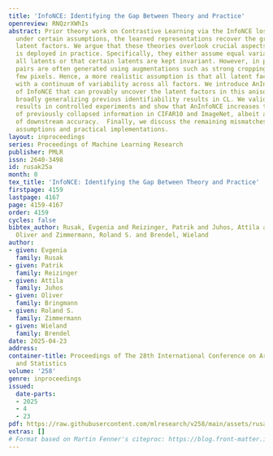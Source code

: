 ```yaml
---
title: 'InfoNCE: Identifying the Gap Between Theory and Practice'
openreview: RNQzrXWhIs
abstract: Prior theory work on Contrastive Learning via the InfoNCE loss showed that,
  under certain assumptions, the learned representations recover the ground-truth
  latent factors. We argue that these theories overlook crucial aspects of how CL
  is deployed in practice. Specifically, they either assume equal variance across
  all latents or that certain latents are kept invariant. However, in practice, positive
  pairs are often generated using augmentations such as strong cropping to just a
  few pixels. Hence, a more realistic assumption is that all latent factors change
  with a continuum of variability across all factors. We introduce AnInfoNCE, a generalization
  of InfoNCE that can provably uncover the latent factors in this anisotropic setting,
  broadly generalizing previous identifiability results in CL. We validate our identifiability
  results in controlled experiments and show that AnInfoNCE increases the recovery
  of previously collapsed information in CIFAR10 and ImageNet, albeit at the cost
  of downstream accuracy.  Finally, we discuss the remaining mismatches between theoretical
  assumptions and practical implementations.
layout: inproceedings
series: Proceedings of Machine Learning Research
publisher: PMLR
issn: 2640-3498
id: rusak25a
month: 0
tex_title: 'InfoNCE: Identifying the Gap Between Theory and Practice'
firstpage: 4159
lastpage: 4167
page: 4159-4167
order: 4159
cycles: false
bibtex_author: Rusak, Evgenia and Reizinger, Patrik and Juhos, Attila and Bringmann,
  Oliver and Zimmermann, Roland S. and Brendel, Wieland
author:
- given: Evgenia
  family: Rusak
- given: Patrik
  family: Reizinger
- given: Attila
  family: Juhos
- given: Oliver
  family: Bringmann
- given: Roland S.
  family: Zimmermann
- given: Wieland
  family: Brendel
date: 2025-04-23
address:
container-title: Proceedings of The 28th International Conference on Artificial Intelligence
  and Statistics
volume: '258'
genre: inproceedings
issued:
  date-parts:
  - 2025
  - 4
  - 23
pdf: https://raw.githubusercontent.com/mlresearch/v258/main/assets/rusak25a/rusak25a.pdf
extras: []
# Format based on Martin Fenner's citeproc: https://blog.front-matter.io/posts/citeproc-yaml-for-bibliographies/
---
```


